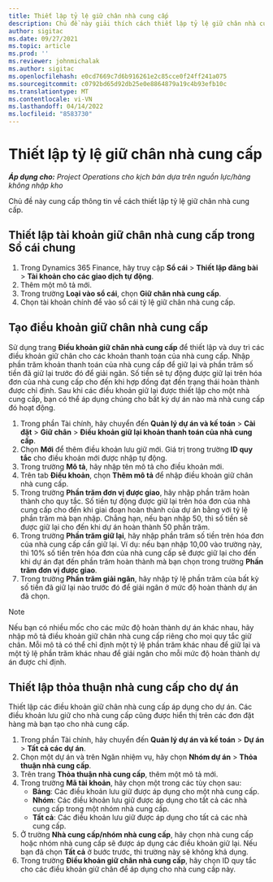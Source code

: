 ```yaml
---
title: Thiết lập tỷ lệ giữ chân nhà cung cấp
description: Chủ đề này giải thích cách thiết lập tỷ lệ giữ chân nhà cung cấp.
author: sigitac
ms.date: 09/27/2021
ms.topic: article
ms.prod: ''
ms.reviewer: johnmichalak
ms.author: sigitac
ms.openlocfilehash: e0cd7669c7d6b916261e2c85cce0f24ff241a075
ms.sourcegitcommit: c0792bd65d92db25e0e8864879a19c4b93efb10c
ms.translationtype: MT
ms.contentlocale: vi-VN
ms.lasthandoff: 04/14/2022
ms.locfileid: "8583730"
---
```

# <a name="set-up-vendor-retention"></a>Thiết lập tỷ lệ giữ chân nhà cung cấp

_**Áp dụng cho:** Project Operations cho kịch bản dựa trên nguồn lực/hàng không nhập kho_

Chủ đề này cung cấp thông tin về cách thiết lập tỷ lệ giữ chân nhà cung cấp.

## <a name="set-up-a-vendor-retention-account-in-general-ledger"></a>Thiết lập tài khoản giữ chân nhà cung cấp trong Sổ cái chung

1. Trong Dynamics 365 Finance, hãy truy cập **Sổ cái** > **Thiết lập đăng bài** > **Tài khoản cho các giao dịch tự động**.
2. Thêm một mô tả mới.
3. Trong trường **Loại vào sổ cái**, chọn **Giữ chân nhà cung cấp**.
4. Chọn tài khoản chính để vào sổ cái tỷ lệ giữ chân nhà cung cấp.

## <a name="create-vendor-retention-terms"></a>Tạo điều khoản giữ chân nhà cung cấp

Sử dụng trang **Điều khoản giữ chân nhà cung cấp** để thiết lập và duy trì các điều khoản giữ chân cho các khoản thanh toán của nhà cung cấp. Nhập phần trăm khoản thanh toán của nhà cung cấp để giữ lại và phần trăm số tiền đã giữ lại trước đó để giải ngân. Số tiền sẽ tự động được giữ lại trên hóa đơn của nhà cung cấp cho đến khi hợp đồng đạt đến trạng thái hoàn thành được chỉ định. Sau khi các điều khoản giữ lại được thiết lập cho một nhà cung cấp, bạn có thể áp dụng chúng cho bất kỳ dự án nào mà nhà cung cấp đó hoạt động.

1. Trong phần Tài chính, hãy chuyển đến **Quản lý dự án và kế toán** > **Cài đặt** > **Giữ chân** > **Điều khoản giữ lại khoản thanh toán của nhà cung cấp**.
2. Chọn **Mới** để thêm điều khoản lưu giữ mới. Giá trị trong trường **ID quy tắc** cho điều khoản mới được nhập tự động. 
3. Trong trường **Mô tả**, hãy nhập tên mô tả cho điều khoản mới.
4. Trên tab **Điều khoản**, chọn **Thêm mô tả** để nhập điều khoản giữ chân nhà cung cấp.
5. Trong trường **Phần trăm đơn vị được giao**, hãy nhập phần trăm hoàn thành cho quy tắc. Số tiền tự động được giữ lại trên hóa đơn của nhà cung cấp cho đến khi giai đoạn hoàn thành của dự án bằng với tỷ lệ phần trăm mà bạn nhập. Chẳng hạn, nếu bạn nhập 50, thì số tiền sẽ được giữ lại cho đến khi dự án hoàn thành 50 phần trăm.
6. Trong trường **Phần trăm giữ lại**, hãy nhập phần trăm số tiền trên hóa đơn của nhà cung cấp cần giữ lại. Ví dụ: nếu bạn nhập 10,00 vào trường này, thì 10% số tiền trên hóa đơn của nhà cung cấp sẽ được giữ lại cho đến khi dự án đạt đến phần trăm hoàn thành mà bạn chọn trong trường **Phần trăm đơn vị được giao**.
7. Trong trường **Phần trăm giải ngân**, hãy nhập tỷ lệ phần trăm của bất kỳ số tiền đã giữ lại nào trước đó để giải ngân ở mức độ hoàn thành dự án đã chọn.

> [!NOTE]
> Nếu bạn có nhiều mốc cho các mức độ hoàn thành dự án khác nhau, hãy nhập mô tả điều khoản giữ chân nhà cung cấp riêng cho mọi quy tắc giữ chân. Mỗi mô tả có thể chỉ định một tỷ lệ phần trăm khác nhau để giữ lại và một tỷ lệ phần trăm khác nhau để giải ngân cho mỗi mức độ hoàn thành dự án được chỉ định.

## <a name="set-up-a-vendor-agreement-for-the-project"></a>Thiết lập thỏa thuận nhà cung cấp cho dự án

Thiết lập các điều khoản giữ chân nhà cung cấp áp dụng cho dự án. Các điều khoản lưu giữ cho nhà cung cấp cũng được hiển thị trên các đơn đặt hàng mà bạn tạo cho nhà cung cấp.

1. Trong phần Tài chính, hãy chuyển đến **Quản lý dự án và kế toán** > **Dự án** > **Tất cả các dự án**. 
2. Chọn một dự án và trên Ngăn nhiệm vụ, hãy chọn **Nhóm dự án** > **Thỏa thuận nhà cung cấp**.
3. Trên trang **Thỏa thuận nhà cung cấp**, thêm một mô tả mới.
4. Trong trường **Mã tài khoản**, hãy chọn một trong các tùy chọn sau:
   - **Bảng**: Các điều khoản lưu giữ được áp dụng cho một nhà cung cấp.
   - **Nhóm**: Các điều khoản lưu giữ được áp dụng cho tất cả các nhà cung cấp trong một nhóm nhà cung cấp.
   - **Tất cả**: Các điều khoản lưu giữ được áp dụng cho tất cả các nhà cung cấp.
5. Ở trường **Nhà cung cấp/nhóm nhà cung cấp**, hãy chọn nhà cung cấp hoặc nhóm nhà cung cấp sẽ được áp dụng các điều khoản giữ lại. Nếu bạn đã chọn **Tất cả** ở bước trước, thì trường này sẽ không khả dụng.
6. Trong trường **Điều khoản giữ chân nhà cung cấp**, hãy chọn ID quy tắc cho các điều khoản giữ chân để áp dụng cho nhà cung cấp này.

